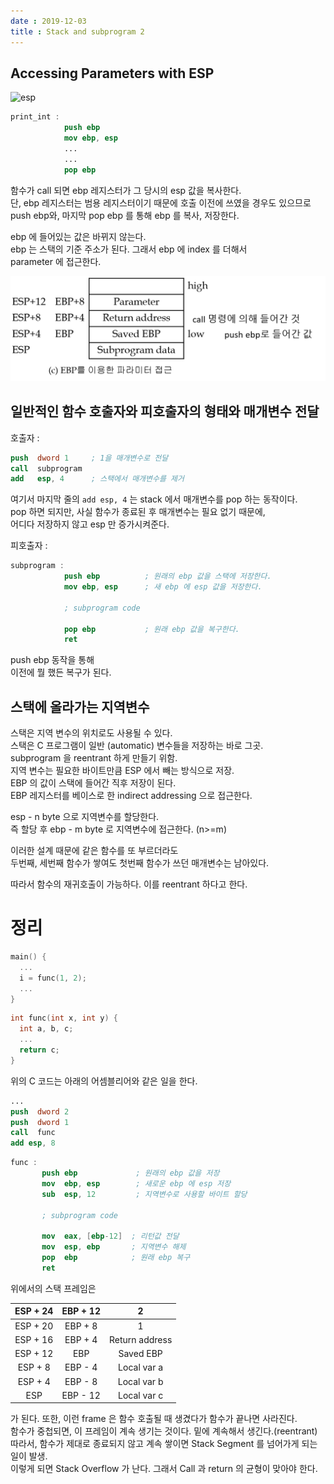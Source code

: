 ```yaml
---
date : 2019-12-03
title : Stack and subprogram 2
---
```


## Accessing Parameters with ESP

![esp](./esp.png)

```nasm
print_int : 
            push ebp
            mov ebp, esp
            ...
            ...
            pop ebp
```

함수가 call 되면 ebp 레지스터가 그 당시의 esp 값을 복사한다.  
단, ebp 레지스터는 범용 레지스터이기 때문에 호출 이전에 쓰였을 경우도 있으므로  
push ebp와, 마지막 pop ebp 를 통해 ebp 를 복사, 저장한다.  

ebp 에 들어있는 값은 바뀌지 않는다.  
ebp 는 스택의 기준 주소가 된다. 그래서 ebp 에 index 를 더해서  
parameter 에 접근한다.  

![ebp](./img/ebp.png)


## 일반적인 함수 호출자와 피호출자의 형태와 매개변수 전달  

호출자 :  
```nasm
push  dword 1     ; 1을 매개변수로 전달
call  subprogram  
add   esp, 4      ; 스택에서 매개변수를 제거
```

여기서 마지막 줄의 `add esp, 4` 는 stack 에서 매개변수를 pop 하는 동작이다.    
pop 하면 되지만, 사실 함수가 종료된 후 매개변수는 필요 없기 때문에,  
어디다 저장하지 않고 esp 만 증가시켜준다.  


피호출자 :  
```nasm
subprogram : 
            push ebp          ; 원래의 ebp 값을 스택에 저장한다.
            mov ebp, esp      ; 새 ebp 에 esp 값을 저장한다.
            
            ; subprogram code
            
            pop ebp           ; 원래 ebp 값을 복구한다.
            ret
```

push ebp 동작을 통해  
이전에 뭘 했든 복구가 된다.  



## 스택에 올라가는 지역변수

스택은 지역 변수의 위치로도 사용될 수 있다.  
스택은 C 프로그램이 일반 (automatic) 변수들을 저장하는 바로 그곳.  
subprogram 을 reentrant 하게 만들기 위함.  
지역 변수는 필요한 바이트만큼 ESP 에서 빼는 방식으로 저장.  
EBP 의 값이 스택에 들어간 직후 저장이 된다.  
EBP 레지스터를 베이스로 한 indirect addressing 으로 접근한다.  

esp - n byte 으로 지역변수를 할당한다.  
즉 할당 후 ebp - m byte 로 지역변수에 접근한다. (n>=m)   

이러한 설계 때문에 같은 함수를 또 부르더라도  
두번째, 세번째 함수가 쌓여도 첫번째 함수가 쓰던 매개변수는 남아있다.  

따라서 함수의 재귀호출이 가능하다. 이를 reentrant 하다고 한다.  



# 정리

```c
main() {
  ...
  i = func(1, 2);
  ...
}
```

```c
int func(int x, int y) {
  int a, b, c;
  ...
  return c;
}
```

위의 C 코드는 아래의 어셈블리어와 같은 일을 한다.  



```nasm
...
push  dword 2
push  dword 1
call  func
add esp, 8
```

```nasm
func :
       push ebp             ; 원래의 ebp 값을 저장
       mov  ebp, esp        ; 새로운 ebp 에 esp 저장
       sub  esp, 12         ; 지역변수로 사용할 바이트 할당
            
       ; subprogram code
            
       mov  eax, [ebp-12]  ; 리턴값 전달
       mov  esp, ebp       ; 지역변수 해제
       pop  ebp            ; 원래 ebp 복구
       ret
```


위에서의 스택 프레임은  

|ESP + 24|EBP + 12|2|
|:---:|:---:|:---:|
|ESP + 20|EBP + 8|1|
|ESP + 16|EBP + 4|Return address|
|ESP + 12|EBP|Saved EBP|
|ESP + 8|EBP - 4|Local var a|
|ESP + 4|EBP - 8|Local var b|
|ESP|EBP - 12|Local var c|

가 된다. 또한, 이런 frame 은 함수 호출될 때 생겼다가 함수가 끝나면 사라진다.  
함수가 중첩되면, 이 프레임이 계속 생기는 것이다. 밑에 계속해서 생긴다.(reentrant)   
따라서, 함수가 제대로 종료되지 않고 계속 쌓이면 Stack Segment 를 넘어가게 되는 일이 발생.  
이렇게 되면 Stack Overflow 가 난다. 그래서 Call 과 return 의 균형이 맞아야 한다.  



